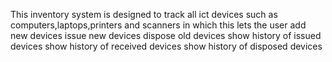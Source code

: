 This inventory system is designed to track all ict devices such as computers,laptops,printers and scanners in which this
lets the user add new devices
issue new devices
dispose old devices
show history of issued devices
show history of received devices
show history of disposed devices
